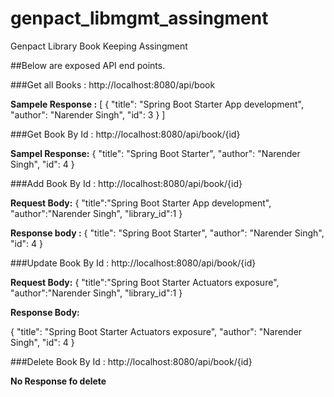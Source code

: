 # genpact_libmgmt_assingment
Genpact Library Book Keeping Assingment

##Below are exposed API end points.

###Get all Books : http://localhost:8080/api/book

**Sampele Response :**
[
    {
        "title": "Spring Boot Starter App development",
        "author": "Narender Singh",
        "id": 3
    }
]

###Get Book By Id : http://localhost:8080/api/book/{id}

**Sampel Response:**
{
    "title": "Spring Boot Starter",
    "author": "Narender Singh",
    "id": 4
}

###Add Book By Id : http://localhost:8080/api/book/{id}

**Request Body:** 
{
  "title":"Spring Boot Starter App development",
  "author":"Narender Singh",
  "library_id":1
}

**Response body :** 
{
    "title": "Spring Boot Starter",
    "author": "Narender Singh",
    "id": 4
}

###Update Book By Id : http://localhost:8080/api/book/{id}

**Request Body:**
{
    "title":"Spring Boot Starter Actuators exposure",
    "author":"Narender Singh",
    "library_id":1
}

**Response Body:**

{
    "title": "Spring Boot Starter Actuators exposure",
    "author": "Narender Singh",
    "id": 4
}

###Delete Book By Id : http://localhost:8080/api/book/{id}

**No Response fo delete**
